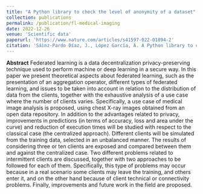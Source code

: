 ```yaml
---
title: "A Python library to check the level of anonymity of a dataset"
collection: publications
permalink: /publication/fl-medical-imaging
date: 2022-12-26
venue: 'Scientific data'
paperurl: 'https://www.nature.com/articles/s41597-022-01894-2'
citation: 'Sáinz-Pardo Díaz, J., López García, Á. A Python library to check the level of anonymity of a dataset. _Sci Data_ **9**, 785 (2022). https://doi.org/10.1038/s41597-022-01894-2'
---
```


**Abstract**
Federated learning is a data decentralization privacy-preserving technique used to perform machine or deep learning in a secure way. In this paper we present theoretical aspects about federated learning, such as the presentation of an aggregation operator, different types of federated learning, and issues to be taken into account in relation to the distribution of data from the clients, together with the exhaustive analysis of a use case where the number of clients varies. Specifically, a use case of medical image analysis is proposed, using chest X-ray images obtained from an open data repository. In addition to the advantages related to privacy, improvements in predictions (in terms of accuracy, loss and area under the curve) and reduction of execution times will be studied with respect to the classical case (the centralized approach). Different clients will be simulated from the training data, selected in an unbalanced manner. The results of considering three or ten clients are exposed and compared between them and against the centralized case. Two different problems related to intermittent clients are discussed, together with two approaches to be followed for each of them. Specifically, this type of problems may occur because in a real scenario some clients may leave the training, and others enter it, and on the other hand because of client technical or connectivity problems. Finally, improvements and future work in the field are proposed.
